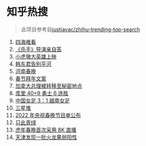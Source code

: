 # 知乎热搜

> 此项目参考自[justjavac/zhihu-trending-top-search](https://github.com/justjavac/zhihu-trending-top-search/blob/main/utils.ts)

<!-- BEGIN -->
  <!-- 最后更新时间:Tue Feb 01 2022 11:09:16 GMT+0000 (Coordinated Universal Time) -->
  1. [四海难看](https://www.zhihu.com/search?q=四海)
1. [《杀手》导演亲自答](https://www.zhihu.com/search?q=这个杀手不太冷静)
1. [小虎墩大英雄上映](https://www.zhihu.com/search?q=小虎墩大英雄)
1. [韩东君告别平河](https://www.zhihu.com/search?q=长津湖)
1. [河南春晚](https://www.zhihu.com/search?q=河南春晚)
1. [春节拜年文案](https://www.zhihu.com/search?q=拜年文案)
1. [加拿大总理被转移至秘密地点](https://www.zhihu.com/search?q=加拿大总理)
1. [库里 40+9 勇士 6 连胜](https://www.zhihu.com/search?q=勇士)
1. [中国女足 3：1 越南女足](https://www.zhihu.com/search?q=中国女足)
1. [三星堆](https://www.zhihu.com/search?q=三星堆)
1. [2022 年央视春晚节目单公布](https://www.zhihu.com/search?q=春晚节目单)
1. [只此青绿](https://www.zhihu.com/search?q=只此青绿)
1. [虎年春晚首次采用 8K 直播](https://www.zhihu.com/search?q=春晚8k直播)
1. [天津发现一批火龙果弱阳性](https://www.zhihu.com/search?q=火龙果弱阳性)
  <!-- END -->